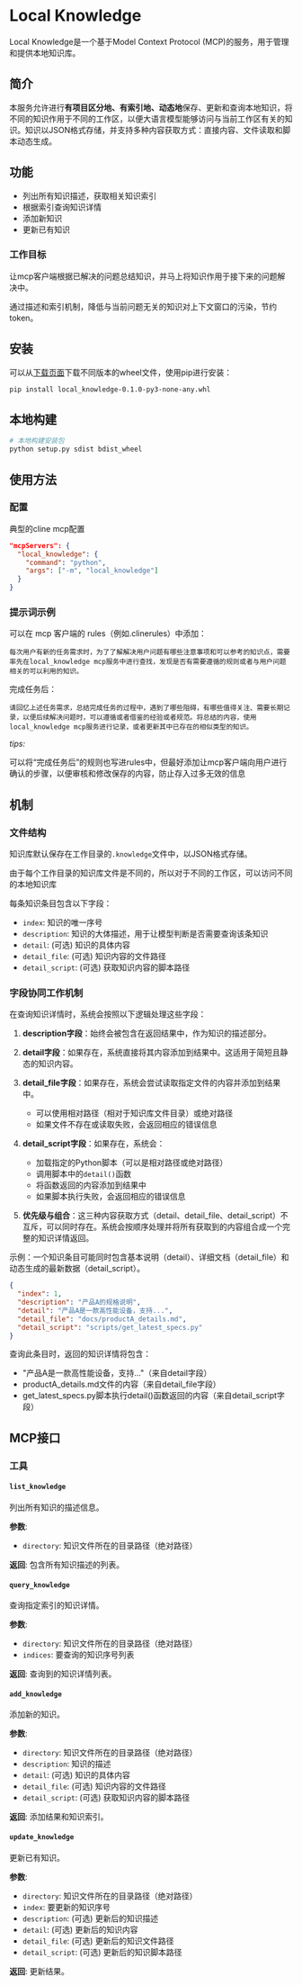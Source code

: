 # Local Knowledge

Local Knowledge是一个基于Model Context Protocol (MCP)的服务，用于管理和提供本地知识库。

## 简介

本服务允许进行**有项目区分地、有索引地、动态地**保存、更新和查询本地知识，将不同的知识作用于不同的工作区，以便大语言模型能够访问与当前工作区有关的知识。知识以JSON格式存储，并支持多种内容获取方式：直接内容、文件读取和脚本动态生成。

## 功能

- 列出所有知识描述，获取相关知识索引
- 根据索引查询知识详情
- 添加新知识
- 更新已有知识

### 工作目标

让mcp客户端根据已解决的问题总结知识，并马上将知识作用于接下来的问题解决中。

通过描述和索引机制，降低与当前问题无关的知识对上下文窗口的污染，节约token。


## 安装

可以从[下载页面](https://github.com/RedSiamese/local-knowledge-mcp/releases/tag/exp)下载不同版本的wheel文件，使用pip进行安装：

```bash
pip install local_knowledge-0.1.0-py3-none-any.whl
```


## 本地构建

```bash
# 本地构建安装包
python setup.py sdist bdist_wheel
```


## 使用方法

### 配置

典型的cline mcp配置

```json
"mcpServers": {
  "local_knowledge": {
    "command": "python",
    "args": ["-m", "local_knowledge"]
  }
}
```

### 提示词示例
可以在 mcp 客户端的 rules（例如.clinerules）中添加：
``` 
每次用户有新的任务需求时，为了了解解决用户问题有哪些注意事项和可以参考的知识点，需要率先在local_knowledge mcp服务中进行查找，发现是否有需要遵循的规则或者与用户问题相关的可以利用的知识。
```
完成任务后：
```
请回忆上述任务需求，总结完成任务的过程中，遇到了哪些阻碍，有哪些值得关注、需要长期记录，以便后续解决问题时，可以遵循或者借鉴的经验或者规范。将总结的内容，使用local_knowledge mcp服务进行记录，或者更新其中已存在的相似类型的知识。
```

*tips:*

可以将“完成任务后”的规则也写进rules中，但最好添加让mcp客户端向用户进行确认的步骤，以便审核和修改保存的内容，防止存入过多无效的信息


## 机制

### 文件结构

知识库默认保存在工作目录的`.knowledge`文件中，以JSON格式存储。

由于每个工作目录的知识库文件是不同的，所以对于不同的工作区，可以访问不同的本地知识库

每条知识条目包含以下字段：

- `index`: 知识的唯一序号
- `description`: 知识的大体描述，用于让模型判断是否需要查询该条知识
- `detail`: (可选) 知识的具体内容
- `detail_file`: (可选) 知识内容的文件路径
- `detail_script`: (可选) 获取知识内容的脚本路径

### 字段协同工作机制

在查询知识详情时，系统会按照以下逻辑处理这些字段：

1. **description字段**：始终会被包含在返回结果中，作为知识的描述部分。

2. **detail字段**：如果存在，系统直接将其内容添加到结果中。这适用于简短且静态的知识内容。

3. **detail_file字段**：如果存在，系统会尝试读取指定文件的内容并添加到结果中。
   - 可以使用相对路径（相对于知识库文件目录）或绝对路径
   - 如果文件不存在或读取失败，会返回相应的错误信息

4. **detail_script字段**：如果存在，系统会：
   - 加载指定的Python脚本（可以是相对路径或绝对路径）
   - 调用脚本中的`detail()`函数
   - 将函数返回的内容添加到结果中
   - 如果脚本执行失败，会返回相应的错误信息

5. **优先级与组合**：这三种内容获取方式（detail、detail_file、detail_script）不互斥，可以同时存在。系统会按顺序处理并将所有获取到的内容组合成一个完整的知识详情返回。

示例：一个知识条目可能同时包含基本说明（detail）、详细文档（detail_file）和动态生成的最新数据（detail_script）。

```json
{
  "index": 1,
  "description": "产品A的规格说明",
  "detail": "产品A是一款高性能设备，支持...",
  "detail_file": "docs/productA_details.md",
  "detail_script": "scripts/get_latest_specs.py"
}
```

查询此条目时，返回的知识详情将包含：
- "产品A是一款高性能设备，支持..."（来自detail字段）
- productA_details.md文件的内容（来自detail_file字段）
- get_latest_specs.py脚本执行detail()函数返回的内容（来自detail_script字段）


## MCP接口

### 工具

#### `list_knowledge`

列出所有知识的描述信息。

**参数**:
- `directory`: 知识文件所在的目录路径（绝对路径）

**返回**:
包含所有知识描述的列表。

#### `query_knowledge`

查询指定索引的知识详情。

**参数**:
- `directory`: 知识文件所在的目录路径（绝对路径）
- `indices`: 要查询的知识序号列表

**返回**:
查询到的知识详情列表。

#### `add_knowledge`

添加新的知识。

**参数**:
- `directory`: 知识文件所在的目录路径（绝对路径）
- `description`: 知识的描述
- `detail`: (可选) 知识的具体内容
- `detail_file`: (可选) 知识内容的文件路径
- `detail_script`: (可选) 获取知识内容的脚本路径

**返回**:
添加结果和知识索引。

#### `update_knowledge`

更新已有知识。

**参数**:
- `directory`: 知识文件所在的目录路径（绝对路径）
- `index`: 要更新的知识序号
- `description`: (可选) 更新后的知识描述
- `detail`: (可选) 更新后的知识内容
- `detail_file`: (可选) 更新后的知识文件路径
- `detail_script`: (可选) 更新后的知识脚本路径

**返回**:
更新结果。

